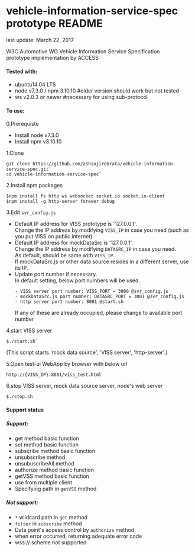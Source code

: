 # vehicle-information-service-spec prototype README
last update: March 22, 2017 

W3C Automotive WG Vehicle Information Service Specification<br>
prototype implementation by ACCESS

#### Tested with:
* ubuntu14.04 LTS
* node v7.3.0  / npm 3.10.10 #older version should work but not tested
* ws v2.0.3 or newer #necessary for using sub-protocol

#### To use:

0.Prerequiste
- Install node v7.3.0
- Install npm v3.10.10

1.Clone
```
git clone https://github.com/aShinjiroUrata/vehicle-information-service-spec.git`
cd vehicle-information-service-spec`
```
2.Install npm packages
```
$npm install fs http ws websocket socket.io socket.io-client
$npm install -g http-server forever debug
```
3.Edit `svr_config.js`
- Default IP address for VISS prototype is '127.0.0.1'. <br>
  Change the IP address by modifying `VISS_IP` in case you need (such as you put VISS on public internet).<br>
- Default IP address for mockDataSrc is '127.0.0.1'.<br>
  Change the IP address by modifying `DATASRC_IP` in case you need.<br>
  As default, should be same with `VISS_IP`.<br>
  If mockDataSrc.js or other data source resides in a different server, use its IP.<br>
- Update port number if necessary.<br>
  In default setting, below port numbers will be used.<br>
   ```
   - VISS server port number: VISS_PORT = 3000 @svr_config.js
   - mockDataSrc.js port number: DATASRC_PORT = 3001 @svr_config.js
   - http server port number: 8081 @start.sh
   ```
  If any of these are already occupied, please change to available port number<br>

4.start VISS server
```
$./start.sh`
```
(This script starts 'mock data source', 'VISS server', 'http-server'.)

5.Open test-ui WebApp by browser with below url
```
http://{VISS_IP}:8081/viss_test.html
```
6.stop VISS server, mock data source server, node's web server
```
$./stop.sh
```

#### Support status

##### Support:
* get method basic function
* set method basic function
* subscribe method basic function
* unsubscribe method
* unsubuscribeAll method
* authorize method basic function
* getVSS method basic function
* use from multiple client
* Specifying path in `getVSS` method

##### Not support:
* `*` wildcard path in `get` method
* `filter` in `subscribe` method
* Data point's access control by `authorize` method
* when error occurred, returning adequate error code
* wss:// scheme not supported

